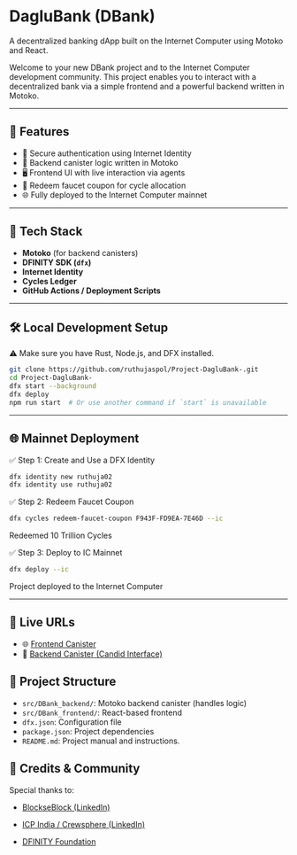 #  DagluBank (DBank)

A decentralized banking dApp built on the Internet Computer using Motoko and React.

Welcome to your new DBank project and to the Internet Computer development community. This project enables you to interact with a decentralized bank via a simple frontend and a powerful backend written in Motoko.

---

## 🚀 Features

- 🔐 Secure authentication using Internet Identity  
- 🧠 Backend canister logic written in Motoko  
- 🖥️ Frontend UI with live interaction via agents  
- 💸 Redeem faucet coupon for cycle allocation  
- 🌐 Fully deployed to the Internet Computer mainnet  

---

## 🧰 Tech Stack

- **Motoko** (for backend canisters)  
- **DFINITY SDK (`dfx`)**  
- **Internet Identity**  
- **Cycles Ledger**  
- **GitHub Actions / Deployment Scripts**

---

## 🛠️ Local Development Setup

⚠️ Make sure you have Rust, Node.js, and DFX installed.

```bash
git clone https://github.com/ruthujaspol/Project-DagluBank-.git
cd Project-DagluBank-
dfx start --background
dfx deploy
npm run start  # Or use another command if `start` is unavailable
```

---

## 🌐 Mainnet Deployment

✅ Step 1: Create and Use a DFX Identity
```bash
dfx identity new ruthuja02
dfx identity use ruthuja02
```

✅ Step 2: Redeem Faucet Coupon
```bash
dfx cycles redeem-faucet-coupon F943F-FD9EA-7E46D --ic
```
 Redeemed 10 Trillion Cycles

✅ Step 3: Deploy to IC Mainnet
```bash
dfx deploy --ic
```
 Project deployed to the Internet Computer

---

## 🔗 Live URLs

- 🌐 [Frontend Canister](https://k3hhc-kaaaa-aaaad-qhl6q-cai.icp0.io/)
- 🧠 [Backend Canister (Candid Interface)](https://a4qg6-oaaaa-aaaab-qaa4q-cai.raw.icp0.io/?id=k4gbw-hyaaa-aaaad-qhl6a-cai)

## 📁 Project Structure

- `src/DBank_backend/`: Motoko backend canister (handles logic)
- `src/DBank_frontend/`: React-based frontend
- `dfx.json`: Configuration file
- `package.json`: Project dependencies
- `README.md`: Project manual and instructions.

## 🙌 Credits & Community

Special thanks to:
- [BlockseBlock (LinkedIn)](https://www.linkedin.com/company/blockseblock/)

- [ICP India / Crewsphere (LinkedIn)](https://www.linkedin.com/company/crewsphere/)

- [DFINITY Foundation](https://dfinity.org/)

